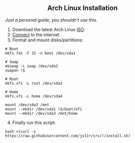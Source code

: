 <div align="center">
  <h2>Arch Linux Installation</h2>
</div>

*Just a personal guide, you shouldn't use this.*

1. Download the latest Arch Linux [ISO](https://archlinux.org/download/).
2. [Connect](https://wiki.archlinux.org/title/Iwd#iwctl) to the internet.
3. Format and mount disks/partitions:
```shell
# Boot
mkfs.fat -F 32 -n boot /dev/sda1

# Swap
mkswap -L swap /dev/sda2
swapon !$

# Root
mkfs.xfs -L root /dev/sda3

# Home
mkfs.xfs -L home /dev/sda4

mount /dev/sda3 /mnt
mount --mkdir /dev/sda1 !$/boot/efi
mount --mkdir /dev/sda3 /mnt/home
```
4. Finally run this script:
```shell
bash <(curl -s https://raw.githubusercontent.com/jx11r/src/!/install.sh)
```
